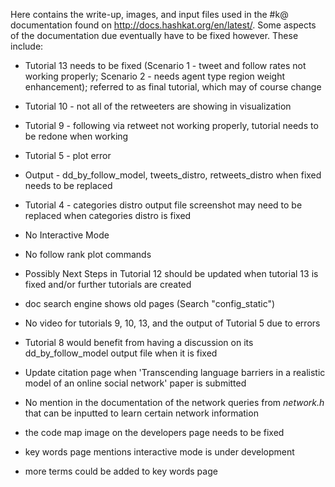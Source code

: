 Here contains the write-up, images, and input files used in the #k@ documentation found on http://docs.hashkat.org/en/latest/. Some aspects of the documentation due eventually have to be fixed however. These include:

* Tutorial 13 needs to be fixed (Scenario 1 - tweet and follow rates not working properly; Scenario 2 - needs agent type region weight enhancement); referred to as final tutorial, which may of course change

* Tutorial 10 - not all of the retweeters are showing in visualization 

* Tutorial 9 - following via retweet not working properly, tutorial needs to be redone when working

* Tutorial 5 - plot error

* Output - dd_by_follow_model, tweets_distro, retweets_distro when fixed needs to be replaced

* Tutorial 4 - categories distro output file screenshot may need to be replaced when categories distro is fixed

* No Interactive Mode

* No follow rank plot commands

* Possibly Next Steps in Tutorial 12 should be updated when tutorial 13 is fixed and/or further tutorials are created

* doc search engine shows old pages (Search "config_static")

* No video for tutorials 9, 10, 13, and the output of Tutorial 5 due to errors 

* Tutorial 8 would benefit from having a discussion on its dd_by_follow_model output file when it is fixed

* Update citation page when 'Transcending language barriers in a realistic model of an online social network' paper is submitted

* No mention in the documentation of the network queries from *network.h* that can be inputted to learn certain network information

* the code map image on the developers page needs to be fixed

* key words page mentions interactive mode is under development

* more terms could be added to key words page